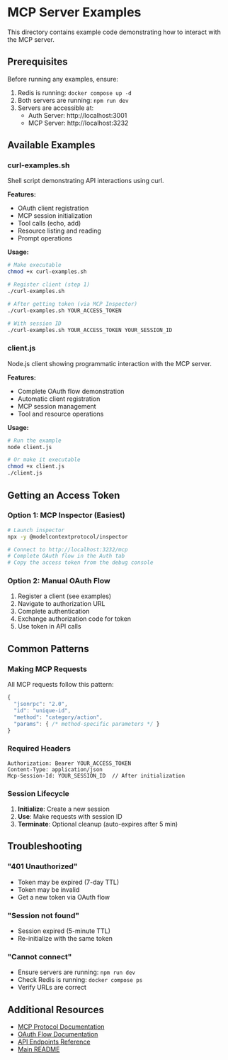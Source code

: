 # MCP Server Examples

This directory contains example code demonstrating how to interact with the MCP server.

## Prerequisites

Before running any examples, ensure:
1. Redis is running: `docker compose up -d`
2. Both servers are running: `npm run dev`
3. Servers are accessible at:
   - Auth Server: http://localhost:3001
   - MCP Server: http://localhost:3232

## Available Examples

### curl-examples.sh

Shell script demonstrating API interactions using curl.

**Features:**
- OAuth client registration
- MCP session initialization
- Tool calls (echo, add)
- Resource listing and reading
- Prompt operations

**Usage:**
```bash
# Make executable
chmod +x curl-examples.sh

# Register client (step 1)
./curl-examples.sh

# After getting token (via MCP Inspector)
./curl-examples.sh YOUR_ACCESS_TOKEN

# With session ID
./curl-examples.sh YOUR_ACCESS_TOKEN YOUR_SESSION_ID
```

### client.js

Node.js client showing programmatic interaction with the MCP server.

**Features:**
- Complete OAuth flow demonstration
- Automatic client registration
- MCP session management
- Tool and resource operations

**Usage:**
```bash
# Run the example
node client.js

# Or make it executable
chmod +x client.js
./client.js
```

## Getting an Access Token

### Option 1: MCP Inspector (Easiest)

```bash
# Launch inspector
npx -y @modelcontextprotocol/inspector

# Connect to http://localhost:3232/mcp
# Complete OAuth flow in the Auth tab
# Copy the access token from the debug console
```

### Option 2: Manual OAuth Flow

1. Register a client (see examples)
2. Navigate to authorization URL
3. Complete authentication
4. Exchange authorization code for token
5. Use token in API calls

## Common Patterns

### Making MCP Requests

All MCP requests follow this pattern:

```javascript
{
  "jsonrpc": "2.0",
  "id": "unique-id",
  "method": "category/action",
  "params": { /* method-specific parameters */ }
}
```

### Required Headers

```
Authorization: Bearer YOUR_ACCESS_TOKEN
Content-Type: application/json
Mcp-Session-Id: YOUR_SESSION_ID  // After initialization
```

### Session Lifecycle

1. **Initialize**: Create a new session
2. **Use**: Make requests with session ID
3. **Terminate**: Optional cleanup (auto-expires after 5 min)

## Troubleshooting

### "401 Unauthorized"
- Token may be expired (7-day TTL)
- Token may be invalid
- Get a new token via OAuth flow

### "Session not found"
- Session expired (5-minute TTL)
- Re-initialize with the same token

### "Cannot connect"
- Ensure servers are running: `npm run dev`
- Check Redis is running: `docker compose ps`
- Verify URLs are correct

## Additional Resources

- [MCP Protocol Documentation](https://modelcontextprotocol.io)
- [OAuth Flow Documentation](../docs/oauth-flow.md)
- [API Endpoints Reference](../docs/endpoints.md)
- [Main README](../README.md)